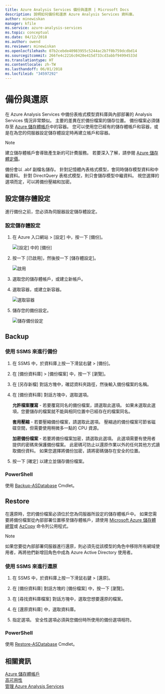 ```yaml
---
title: Azure Analysis Services 備份與還原 | Microsoft Docs
description: 說明如何備份和還原 Azure Analysis Services 資料庫。
author: minewiskan
manager: kfile
ms.service: azure-analysis-services
ms.topic: conceptual
ms.date: 04/12/2018
ms.author: owend
ms.reviewer: minewiskan
ms.openlocfilehash: 07b2cebde40983955c5244ac2b7f0b759dcdbd14
ms.sourcegitcommit: 266fe4c2216c0420e415d733cd3abbf94994533d
ms.translationtype: HT
ms.contentlocale: zh-TW
ms.lasthandoff: 06/01/2018
ms.locfileid: "34597292"
---
```

# <a name="backup-and-restore"></a>備份與還原

在 Azure Analysis Services 中備份表格式模型資料庫與內部部署的 Analysis Services 情況非常類似。 主要的差異在於備份檔案的儲存位置。 備份檔案必須儲存至 [Azure 儲存體帳戶](../storage/common/storage-create-storage-account.md)中的容器。 您可以使用您已經有的儲存體帳戶和容器，或是在為您的伺服器設定儲存體設定時再建立帳戶和容器。

> [!NOTE]
> 建立儲存體帳戶會導致產生新的可計費服務。 若要深入了解，請參閱 [Azure 儲存體定價](https://azure.microsoft.com/pricing/details/storage/blobs/)。
> 
> 

備份會以 .abf 副檔名儲存。 針對記憶體內表格式模型，會同時儲存模型資料和中繼資料。 針對 DirectQuery 表格式模型，則只會儲存模型中繼資料。 視您選擇的選項而定，可以將備份壓縮和加密。 



## <a name="configure-storage-settings"></a>設定儲存體設定
進行備份之前，您必須為伺服器設定儲存體設定。


### <a name="to-configure-storage-settings"></a>設定儲存體設定
1.  在 Azure 入口網站 > [設定] 中，按一下 [備份]。

    ![[設定] 中的 [備份]](./media/analysis-services-backup/aas-backup-backups.png)

2.  按一下 [已啟用]，然後按一下 [儲存體設定]。

    ![啟用](./media/analysis-services-backup/aas-backup-enable.png)

3. 選取您的儲存體帳戶，或建立新帳戶。

4. 選取容器，或建立新容器。

    ![選取容器](./media/analysis-services-backup/aas-backup-container.png)

5. 儲存您的備份設定。

    ![儲存備份設定](./media/analysis-services-backup/aas-backup-save.png)

## <a name="backup"></a>Backup 

### <a name="to-backup-by-using-ssms"></a>使用 SSMS 來進行備份

1. 在 SSMS 中，於資料庫上按一下滑鼠右鍵 > [備份]。

2. 在 [備份資料庫] > [備份檔案] 中，按一下 [瀏覽]。

3. 在 [另存新檔] 對話方塊中，確認資料夾路徑，然後輸入備份檔案的名稱。 

4. 在 [備份資料庫] 對話方塊中，選取選項。

    **允許檔案覆寫** - 若要覆寫同名的備份檔案，請選取此選項。 如果未選取此選項，您要儲存的檔案就不能與相同位置中已經存在的檔案同名。

    **套用壓縮** - 若要壓縮備份檔案，請選取此選項。 壓縮過的備份檔案可節省磁碟空間，但需要使用稍微多一點的 CPU 資源。 

    **加密備份檔案** - 若要將備份檔案加密，請選取此選項。 此選項需要有使用者提供的密碼來保護備份檔案。 此密碼可防止以還原作業以外的任何其他方式讀取備份資料。 如果您選擇將備份加密，請將密碼儲存在安全的位置。

5. 按一下 [確定] 以建立並儲存備份檔案。


### <a name="powershell"></a>PowerShell
使用 [Backup-ASDatabase](https://docs.microsoft.com/sql/analysis-services/powershell/backup-asdatabase-cmdlet) Cmdlet。

## <a name="restore"></a>Restore
在還原時，您的備份檔案必須位於您為伺服器所設定的儲存體帳戶中。 如果您需要將備份檔案從內部部署位置移至儲存體帳戶，請使用 [Microsoft Azure 儲存體總管](https://docs.microsoft.com/azure/vs-azure-tools-storage-manage-with-storage-explorer)或 [AzCopy](../storage/common/storage-use-azcopy.md) 命令列公用程式。 



> [!NOTE]
> 如果您要從內部部署伺服器進行還原，則必須先從該模型的角色中移除所有網域使用者，再將他們新增回角色中成為 Azure Active Directory 使用者。
> 
> 

### <a name="to-restore-by-using-ssms"></a>使用 SSMS 來進行還原

1. 在 SSMS 中，於資料庫上按一下滑鼠右鍵 > [還原]。

2. 在 [備份資料庫] 對話方塊的 [備份檔案] 中，按一下 [瀏覽]。

3. 在 [尋找資料庫檔案] 對話方塊中，選取您想要還原的檔案。

4. 在 [還原資料庫] 中，選取資料庫。

5. 指定選項。 安全性選項必須與您備份時所使用的備份選項相符。


### <a name="powershell"></a>PowerShell

使用 [Restore-ASDatabase](https://docs.microsoft.com/sql/analysis-services/powershell/restore-asdatabase-cmdlet) Cmdlet。


## <a name="related-information"></a>相關資訊

[Azure 儲存體帳戶](../storage/common/storage-create-storage-account.md)  
[高可用性](analysis-services-bcdr.md)     
[管理 Azure Analysis Services](analysis-services-manage.md)
